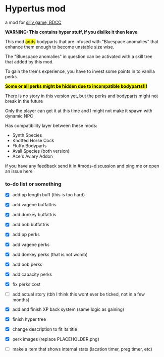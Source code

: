 # Hypertus mod
a mod for [silly game, BDCC](https://github.com/Alexofp/BDCC)

**WARNING: This contains hyper stuff, if you dislike it then leave**

This mod <mark>adds</mark> bodyparts that are infused with "Bluespace anomalies" that enhance them enough to become unstable size wise.

The "Bluespace anomalies" in question can be activated with a skill tree that added by this mod.

To gain the tree's experience, you have to invest some points in to vanilla perks.

<mark>**Some or all perks might be hidden due to incompatible bodyparts!!!**</mark>

There is no story in this version yet, but the perks and bodyparts might not break in the future

Only the player can get it at this time and I might not make it spawn with dynamic NPC

Has compatibility layer between these mods:

 * Synth Species
 * Knotted Horse Cock
 * Fluffy Bodyparts
 * Avali Species (both version)
 * Ace's Aviary Addon

if you have any feedback send it in #mods-discussion and ping me
or open an issue here

### to-do list or something

- [x] add pp length buff (this is too hard) <!-- I managed to did it but idk how it is with rahi sleeping with you.... I might have to look more closer -->
- [x] add vagene buffattris 
- [x] add donkey buffattris
- [x] add bob buffattris
- [x] add pp perks
- [x] add vagene perks
- [x] add donkey perks (that is not womb)
- [x] add bob perks
- [x] add capacity perks
- [x] fix perks cost
- [ ] add actual story (tbh I think this wont ever be ticked, not in a few months)
- [x] add and finish XP back system (same logic as gaining)
- [x] finish hyper tree
- [x] change description to fit its title
	<!-- - [x] HyperBreastsFlatCapacity1
	- [x] HyperBreastsFlatCapacity2
	- [x] HyperBreastsFlatCapacity3
	- [x] HyperBreastsFlatCapacity4
	- [x] HyperHolesCapacity1
	- [x] HyperHolesCapacity2
	- [x] HyperHolesCapacity3
	- [x] HyperBreastsIncreaseTimer
	- [x] HyperBreastsShouldContinueLactate
	- [x] HyperCum1
	- [x] HyperCum2
	- [x] HyperCum3
	- [x] HyperCum4
	- [x] HyperHoles1
	- [x] HyperHoles2
	- [x] HyperHoles3
	- [x] HyperHoles4
	- [x] HyperMilkUpSize1
	- [x] HyperMilkUpSize2
	- [x] HyperMilkUpSize3
	- [x] HyperMilkUpSize4
	- [x] HyperPenisDecrease1
	- [x] HyperPenisDecrease2
	- [x] HyperPenisDecrease3
	- [x] HyperPenisIncrease1
	- [x] HyperPenisIncrease2
	- [x] HyperPenisIncrease3
	- [x] HyperSlowNatualSpill
	- [x] HyperStopSpill
	- [x] HyperVirility1
	- [x] HyperVirility2
	- [x] HyperVirility3
	- [x] HyperVirility4
	- [x] HyperWomb1
	- [x] HyperWomb2
	- [x] HyperWomb3
	- [x] HyperWomb4 -->
- [x] perk images (replace PLACEHOLDER.png)
- [ ] make a item that shows internal stats (lacation timer, preg timer, etc)

